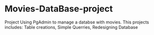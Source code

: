 # Movies-DataBase-project
Project Using PgAdmin to manage a databse with movies.
This projects includes: Table creations, Simple Querries, Redesigning Database 
